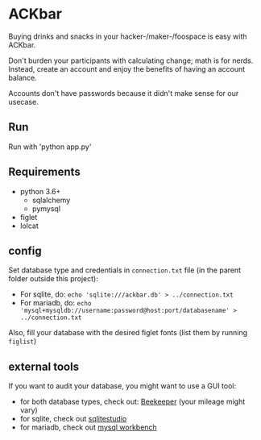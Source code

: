 # ACKbar
Buying drinks and snacks in your hacker-/maker-/foospace is easy with ACKbar.

Don't burden your participants with calculating change; math is for nerds.
Instead, create an account and enjoy the benefits of having an account balance.

Accounts don't have passwords because it didn't make sense for our usecase.

## Run
Run with 'python app.py'

## Requirements
* python 3.6+
    * sqlalchemy
    * pymysql
* figlet
* lolcat

## config
Set database type and credentials in `connection.txt` file (in the parent folder outside this project):
* For sqlite, do: `echo 'sqlite:///ackbar.db' > ../connection.txt`
* For mariadb, do: `echo 'mysql+mysqldb://username:password@host:port/databasename' > ../connection.txt`

Also, fill your database with the desired figlet fonts (list them by running `figlist`)
## external tools
If you want to audit your database, you might want to use a GUI tool:
* for both database types, check out: [Beekeeper](https://www.beekeeperstudio.io/get) (your mileage might vary)
* for sqlite, check out [sqlitestudio](https://github.com/pawelsalawa/sqlitestudio/releases)
* for mariadb, check out [mysql workbench](https://www.mysql.com/products/workbench/)
